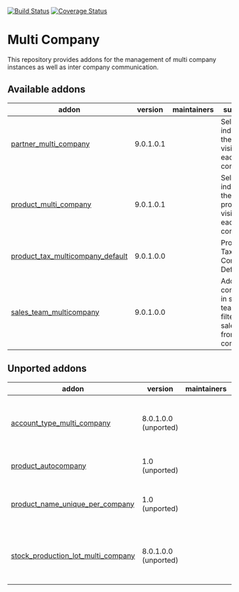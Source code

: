 [![Build Status](https://travis-ci.org/OCA/multi-company.svg?branch=9.0)](https://travis-ci.org/OCA/multi-company)
[![Coverage Status](https://coveralls.io/repos/OCA/multi-company/badge.png?branch=9.0)](https://coveralls.io/r/OCA/multi-company?branch=9.0)

Multi Company
=============

This repository provides addons for the management of multi company instances
as well as inter company communication.



[//]: # (addons)

Available addons
----------------
addon | version | maintainers | summary
--- | --- | --- | ---
[partner_multi_company](partner_multi_company/) | 9.0.1.0.1 |  | Select individually the partner visibility on each company
[product_multi_company](product_multi_company/) | 9.0.1.0.1 |  | Select individually the product visibility on each company
[product_tax_multicompany_default](product_tax_multicompany_default/) | 9.0.1.0.0 |  | Product Tax Multi Company Default
[sales_team_multicompany](sales_team_multicompany/) | 9.0.1.0.0 |  | Add companies in sales team and filter the sales team from the company


Unported addons
---------------
addon | version | maintainers | summary
--- | --- | --- | ---
[account_type_multi_company](account_type_multi_company/) | 8.0.1.0.0 (unported) |  | Make account types multi-company aware
[product_autocompany](product_autocompany/) | 1.0 (unported) |  | Product automatic company
[product_name_unique_per_company](product_name_unique_per_company/) | 1.0 (unported) |  | Product name unique per company
[stock_production_lot_multi_company](stock_production_lot_multi_company/) | 8.0.1.0.0 (unported) |  | Make serial numbers multi-company aware

[//]: # (end addons)
